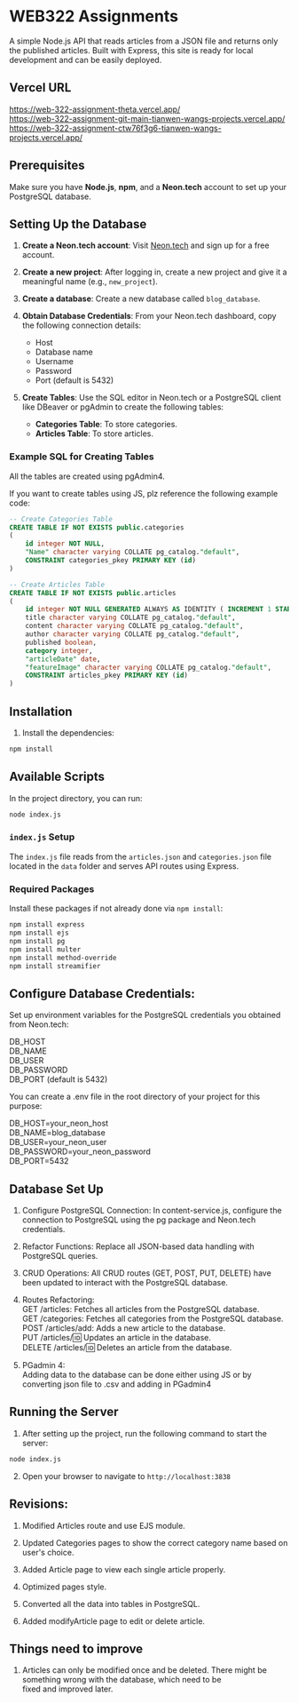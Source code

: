 # WEB322 Assignments

A simple Node.js API that reads articles from a JSON file and returns only the published articles. Built with Express, this site is ready for local development and can be easily deployed.

## Vercel URL

https://web-322-assignment-theta.vercel.app/  
https://web-322-assignment-git-main-tianwen-wangs-projects.vercel.app/  
https://web-322-assignment-ctw76f3g6-tianwen-wangs-projects.vercel.app/

## Prerequisites

Make sure you have **Node.js**, **npm**, and a **Neon.tech** account to set up your PostgreSQL database.

## Setting Up the Database

1. **Create a Neon.tech account**: Visit [Neon.tech](https://neon.tech) and sign up for a free account.

2. **Create a new project**: After logging in, create a new project and give it a meaningful name (e.g., `new_project`).

3. **Create a database**: Create a new database called `blog_database`.

4. **Obtain Database Credentials**: From your Neon.tech dashboard, copy the following connection details:
   - Host
   - Database name
   - Username
   - Password
   - Port (default is 5432)
5. **Create Tables**: Use the SQL editor in Neon.tech or a PostgreSQL client like DBeaver or pgAdmin to create the following tables:

   - **Categories Table**: To store categories.
   - **Articles Table**: To store articles.

### Example SQL for Creating Tables

All the tables are created using pgAdmin4.

If you want to create tables using JS, plz reference the following example code:

```sql
-- Create Categories Table
CREATE TABLE IF NOT EXISTS public.categories
(
    id integer NOT NULL,
    "Name" character varying COLLATE pg_catalog."default",
    CONSTRAINT categories_pkey PRIMARY KEY (id)
)

-- Create Articles Table
CREATE TABLE IF NOT EXISTS public.articles
(
    id integer NOT NULL GENERATED ALWAYS AS IDENTITY ( INCREMENT 1 START 6 MINVALUE 1 MAXVALUE 2147483647 CACHE 1 ),
    title character varying COLLATE pg_catalog."default",
    content character varying COLLATE pg_catalog."default",
    author character varying COLLATE pg_catalog."default",
    published boolean,
    category integer,
    "articleDate" date,
    "featureImage" character varying COLLATE pg_catalog."default",
    CONSTRAINT articles_pkey PRIMARY KEY (id)
)
```

## Installation

1. Install the dependencies:

```bash
npm install
```

## Available Scripts

In the project directory, you can run:

```bash
node index.js
```

### `index.js` Setup

The `index.js` file reads from the `articles.json` and `categories.json` file located in the `data` folder and serves API routes using Express.

### Required Packages

Install these packages if not already done via `npm install`:

```bash
npm install express
npm install ejs
npm install pg
npm install multer
npm install method-override
npm install streamifier
```

## Configure Database Credentials:

Set up environment variables for the PostgreSQL credentials you obtained from Neon.tech:

DB_HOST  
DB_NAME  
DB_USER  
DB_PASSWORD  
DB_PORT (default is 5432)

You can create a .env file in the root directory of your project for this purpose:

DB_HOST=your_neon_host  
DB_NAME=blog_database  
DB_USER=your_neon_user  
DB_PASSWORD=your_neon_password  
DB_PORT=5432

## Database Set Up

1. Configure PostgreSQL Connection:
   In content-service.js, configure the connection to PostgreSQL using the pg package and Neon.tech credentials.

2. Refactor Functions:
   Replace all JSON-based data handling with PostgreSQL queries.

3. CRUD Operations:
   All CRUD routes (GET, POST, PUT, DELETE) have been updated to interact with the PostgreSQL database.

4. Routes Refactoring:  
   GET /articles: Fetches all articles from the PostgreSQL database.  
   GET /categories: Fetches all categories from the PostgreSQL database.  
   POST /articles/add: Adds a new article to the database.  
   PUT /articles/:id: Updates an article in the database.  
   DELETE /articles/:id: Deletes an article from the database.

5. PGadmin 4:  
   Adding data to the database can be done either using JS or by converting json file to .csv and adding in PGadmin4

## Running the Server

1. After setting up the project, run the following command to start the server:

```bash
node index.js
```

2. Open your browser to navigate to `http://localhost:3838`

## Revisions:

1. Modified Articles route and use EJS module.

2. Updated Categories pages to show the correct category name based on user's choice.

3. Added Article page to view each single article properly.

4. Optimized pages style.

5. Converted all the data into tables in PostgreSQL.

6. Added modifyArticle page to edit or delete article.

## Things need to improve

1. Articles can only be modified once and be deleted. There might be something wrong with the database, which need to be  
   fixed and improved later.
